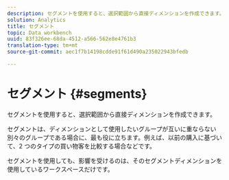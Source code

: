 ```yaml
---
description: セグメントを使用すると、選択範囲から直接ディメンションを作成できます。
solution: Analytics
title: セグメント
topic: Data workbench
uuid: 83f326ee-68da-4512-a566-562e8e4761b3
translation-type: tm+mt
source-git-commit: aec1f7b14198cdde91f61d490a235022943bfedb

---
```



# セグメント {#segments}

セグメントを使用すると、選択範囲から直接ディメンションを作成できます。

セグメントは、ディメンションとして使用したいグループが互いに重ならない別々のグループである場合に、最も役に立ちます。例えば、以前の購入に基づいて、2 つのタイプの買い物客を比較する場合などです。

セグメントを使用しても、影響を受けるのは、そのセグメントディメンションを使用しているワークスペースだけです。
